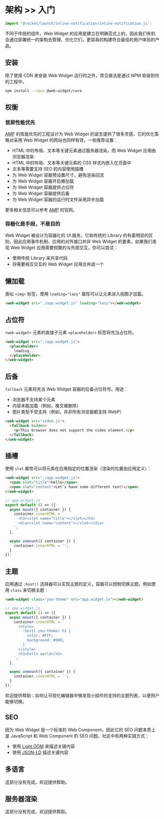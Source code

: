 # 架构 >> 入门

```js script
import '@rocket/launch/inline-notification/inline-notification.js';
```

不同于传统的组件，Web Widget 的应用是建立在明确范式上的，因此我们有机会通过部署统一的架构去管理、优化它们，更容易的构建符合最佳的用户体验的产品。

## 安装

除了使用 CDN 来安装 Web Widget 运行时之外，常见做法是通过 NPM 安装到你的工程中。

```bash
npm install --save @web-widget/core
```

## 权衡

### 首屏性能优先

[AMP](https://amp.dev) 的性能优先的工程设计为 Web Widget 的诞生提供了很多灵感，它的优化策略对采用 Web Widget 的网站也同样有效，一些推荐设置：

* HTML 中的布局、文本等关键元素通过服务器渲染，而 Web Widget 应用由浏览器渲染
* HTML 中的布局、文本等关键元素的 CSS 样式内嵌入在页面中
* 文本等需要支持 SEO 的内容使用插槽
* 为 Web Widget 容器预设置尺寸，避免渲染回流
* 为 Web Widget 容器开启懒加载
* 为 Web Widget 容器提供占位符
* 为 Web Widget 容器提供后备
* 为 Web Widget 容器的运行时文件采用异步加载

更多相关信息可以参考 [AMP](https://amp.dev) 的官网。

### 容器化是手段，不是目的

Web Widget 被设计为容器化的 UI 服务，它和传统的 Library 的有着明显的区别，因此应用事件机制、应用的对外接口并非 Web Widget 的要素，如果我们发现 Web Widget 应用需要频繁的与外部交互，你可以尝试：

* 使用传统 Library 来共享代码
* 将需要相互交互的 Web Widget 应用合并成一个

## 懒加载

类似 `<img>` 标签，使用 `loading="lazy"` 属性可以让元素进入视图才加载。

```html
<web-widget src="./app.widget.js" loading="lazy"></web-widget>
```

## 占位符

`<web-widget>` 元素的直接子元素 `<placeholder>` 标签将充当占位符。

```html
<web-widget src="./app.widget.js">
  <placeholder>
    loading..
  </placeholder>
</web-widget>
```

## 后备

`fallback` 元素将充当 Web Widget 容器的后备占位符号。用途：

* 浏览器不支持某个元素
* 内容未能加载（例如，推文被删除）
* 图片类型不受支持（例如，并非所有浏览器都支持 WebP）

```html
<web-widget src="video.js">
  <fallback hidden>
    <p>This browser does not support the video element.</p>
  </fallback>
</web-widget>
```

## 插槽

使用 `slot` 属性可以将元素在应用指定的位置渲染（渲染的位置由应用定义）：

```html
<web-widget src="./app.widget.js">
  <span slot="title">hello</span>
  <span slot="content">Let's have some different text!</span>
</web-widget>
```

```js
// app.widget.js
export default () => ({
  async mount({ container }) {
    container.innerHTML = `
      <h3><slot name="title"></slot></h3>
      <div><slot name="content"></slot></div>
    `;
  },

  async unmount({ container }) {
    container.innerHTML = '';
  }
});
```

## 主题

应用通过 `:host()` 选择器可以实现主题的定义，容器可以控制切换主题。例如使用 `class` 来切换主题：

```html
<web-widget class="you-theme" src="app.widget.js"></web-widget>
```

```js
// app.widget.js
export default () => ({
  async mount({ container }) {
    container.innerHTML = `
      <style>
        :host(.you-theme) h3 {
          color: #FFF;
          background: #000;
        }
      </style>
      <h3>hello world</h3>
    `;
  },

  async unmount({ container }) {
    container.innerHTML = '';
  }
});
```

<inline-notification type="tip">

欢迎提供帮助：如何让可视化编辑器中够发现小挂件的支持的主题列表，以便用户能够切换。

</inline-notification>

## SEO

因为 Web Widget 是一个标准的 Web Component，因此它的 SEO 问题本质上是 JavaScript 和 Web Component 的 SEO 问题。社区中有两种实践方式：

* 使用 [Light DOM](https://developers.google.com/web/fundamentals/web-components/shadowdom#lightdom) 来描述关键内容
* 使用 [JSON-LD](https://json-ld.org/) 描述关键内容

## 多语言

<inline-notification type="tip">

这部分没有完成，欢迎提供帮助。

</inline-notification>

## 服务器渲染

<inline-notification type="tip">

这部分没有完成，欢迎提供帮助。

</inline-notification>
